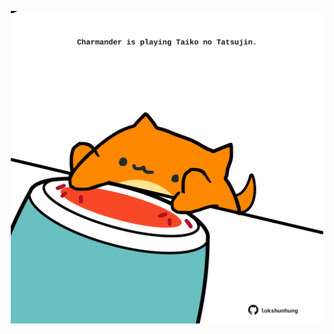 <!-- built at 04/10/2022, 19:05:27 UTC -->
<p align="center">
  <img width="500" height="500" src="./ReadmeImage.svg">
</p>
